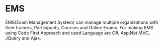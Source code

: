 # EMS

EMS(Exam Management System) can manage multiple organizations with their trainers,
Participants, Courses and Online Exams. For making EMS using Code First Approach and
used Language are C#, Asp.Net MVC, JQuery and Ajax.

